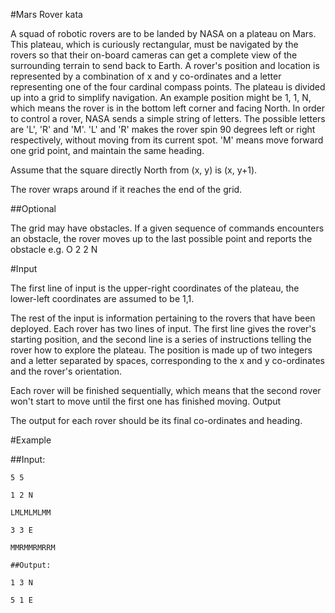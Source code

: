 #Mars Rover kata

A squad of robotic rovers are to be landed by NASA on a plateau on Mars. This plateau, which is curiously rectangular, must be navigated by the rovers so that their on-board cameras can get a complete view of the surrounding terrain to send back to Earth. A rover's position and location is represented by a combination of x and y co-ordinates and a letter representing one of the four cardinal compass points. The plateau is divided up into a grid to simplify navigation. An example position might be 1, 1, N, which means the rover is in the bottom left corner and facing North. In order to control a rover, NASA sends a simple string of letters. The possible letters are 'L', 'R' and 'M'. 'L' and 'R' makes the rover spin 90 degrees left or right respectively, without moving from its current spot. 'M' means move forward one grid point, and maintain the same heading.

Assume that the square directly North from (x, y) is (x, y+1).

The rover wraps around if it reaches the end of the grid.

##Optional

The grid may have obstacles. If a given sequence of commands encounters an obstacle, the rover moves up to the last possible point and reports the obstacle e.g. O 2 2 N

#Input

The first line of input is the upper-right coordinates of the plateau, the lower-left coordinates are assumed to be 1,1.

The rest of the input is information pertaining to the rovers that have been deployed. Each rover has two lines of input. The first line gives the rover's starting position, and the second line is a series of instructions telling the rover how to explore the plateau. The position is made up of two integers and a letter separated by spaces, corresponding to the x and y co-ordinates and the rover's orientation.

Each rover will be finished sequentially, which means that the second rover won't start to move until the first one has finished moving.
Output

The output for each rover should be its final co-ordinates and heading.

#Example

##Input:

```
5 5
```

```
1 2 N
```

```
LMLMLMLMM
```

```
3 3 E
```

```
MMRMMRMRRM
```

```
##Output:
```

```
1 3 N
```

```
5 1 E
```
